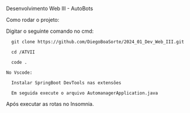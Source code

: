 
Desenvolvimento Web III - AutoBots

Como rodar o projeto:

Digitar o seguinte comando no cmd:
```
  git clone https://github.com/DiegoBoaSorte/2024_01_Dev_Web_III.git

  cd /ATVII

  code .

No Vscode:
  
  Instalar SpringBoot DevTools nas extensões

  Em seguida execute o arquivo AutomanagerApplication.java
```
Após executar as rotas no Insomnia.
